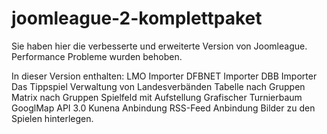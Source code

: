 joomleague-2-komplettpaket
==========================

Sie haben hier die verbesserte und erweiterte Version von Joomleague.
Performance Probleme wurden behoben.

In dieser Version enthalten:
LMO Importer
DFBNET Importer
DBB Importer
Das Tippspiel
Verwaltung von Landesverbänden
Tabelle nach Gruppen
Matrix nach Gruppen
Spielfeld mit Aufstellung
Grafischer Turnierbaum
GooglMap API 3.0
Kunena Anbindung
RSS-Feed Anbindung
Bilder zu den Spielen hinterlegen.
